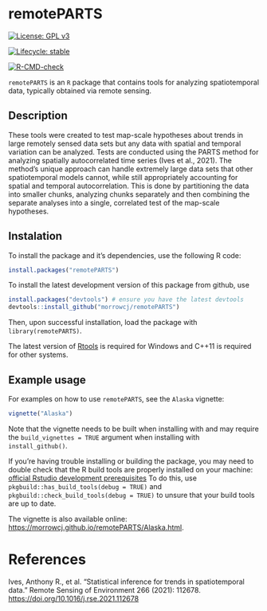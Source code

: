 
<!-- README.md is generated from README.Rmd. Please edit that file -->

# remotePARTS

<!-- badges: start -->

[![License: GPL
v3](https://img.shields.io/badge/License-GPLv3-blue.svg)](https://www.gnu.org/licenses/gpl-3.0)

<!-- [![Lifecycle: maturing](https://img.shields.io/badge/lifecycle-maturing-blue.svg)](https://www.tidyverse.org/lifecycle/#maturing) -->

[![Lifecycle:
stable](https://img.shields.io/badge/lifecycle-stable-green.svg)](https://lifecycle.r-lib.org/articles/stages.html#stable)

<!-- [![Travis build status](https://travis-ci.com/morrowcj/remotePARTS.svg?branch=master)](https://travis-ci.com/morrowcj/remotePARTS) -->
<!-- [![Travis build status](https://travis-ci.com/morrowcj/remotePARTS.svg?branch=master)](https://travis-ci.org/github/morrowcj/remotePARTS) -->

[![R-CMD-check](https://github.com/morrowcj/remotePARTS/workflows/R-CMD-check/badge.svg)](https://github.com/morrowcj/remotePARTS/actions)
<!-- badges: end -->

`remotePARTS` is an `R` package that contains tools for analyzing
spatiotemporal data, typically obtained via remote sensing.

## Description

These tools were created to test map-scale hypotheses about trends in
large remotely sensed data sets but any data with spatial and temporal
variation can be analyzed. Tests are conducted using the PARTS method
for analyzing spatially autocorrelated time series (Ives et al., 2021).
The method’s unique approach can handle extremely large data sets that
other spatiotemporal models cannot, while still appropriately accounting
for spatial and temporal autocorrelation. This is done by partitioning
the data into smaller chunks, analyzing chunks separately and then
combining the separate analyses into a single, correlated test of the
map-scale hypotheses.

## Instalation

To install the package and it’s dependencies, use the following R code:

``` r
install.packages("remotePARTS")
```

To install the latest development version of this package from github,
use

``` r
install.packages("devtools") # ensure you have the latest devtools
devtools::install_github("morrowcj/remotePARTS")
```

Then, upon successful installation, load the package with
`library(remotePARTS)`.

The latest version of
[Rtools](https://cran.r-project.org/bin/windows/Rtools/) is required for
Windows and C++11 is required for other systems.

## Example usage

For examples on how to use `remotePARTS`, see the `Alaska` vignette:

``` r
vignette("Alaska")
```

Note that the vignette needs to be built when installing with and may
require the `build_vignettes = TRUE` argument when installing with
`install_github()`.

If you’re having trouble installing or building the package, you may
need to double check that the R build tools are properly installed on
your machine: [official Rstudio development
prerequisites](https://support.rstudio.com/hc/en-us/articles/200486498-Package-Development-Prerequisites)
To do this, use `pkgbuild::has_build_tools(debug = TRUE)` and
`pkgbuild::check_build_tools(debug = TRUE)` to unsure that your build
tools are up to date.

The vignette is also available online:
<https://morrowcj.github.io/remotePARTS/Alaska.html>.

# References

Ives, Anthony R., et al. “Statistical inference for trends in
spatiotemporal data.” Remote Sensing of Environment 266 (2021): 112678.
<https://doi.org/10.1016/j.rse.2021.112678>
